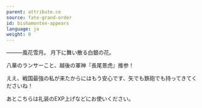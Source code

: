 ```yaml
---
parent: attribute.ce
source: fate-grand-order
id: bishamonten-appears
language: ja
weight: 0
---
```


―――風花雪月。
月下に舞い散る白銀の花。

八華のランサーこと、越後の軍神『長尾景虎』推参！

ええ、戦国最強の私が来たからにはもう安心です、矢でも鉄砲でも持ってきてくださいね！

あとこちらは礼装のEXP上げなどにお使いください。
